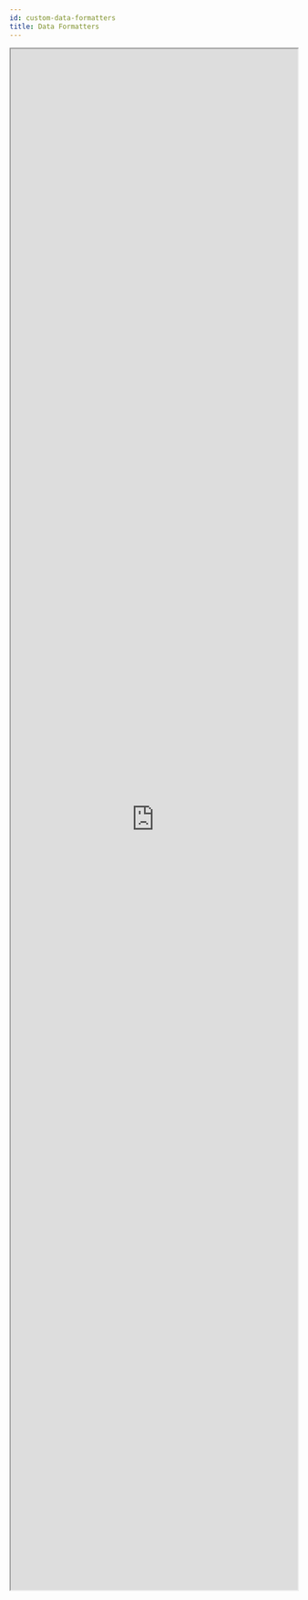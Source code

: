 ```yaml
---
id: custom-data-formatters
title: Data Formatters
---
```


<div markdown="1">

<iframe src="https://4d-for-ios.github.io/gallery/#/type/formatter/picker/0" scrolling="no" height="2700" width="100%"></iframe>

</div>
